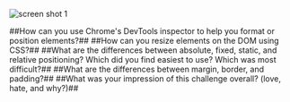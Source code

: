 
![screen shot 1](https://ZenStein.github.io/phase-0/week-3/imgs/Capture1.PNG)

##How can you use Chrome's DevTools inspector to help you format or position elements?##
##How can you resize elements on the DOM using CSS?##
##What are the differences between absolute, fixed, static, and relative positioning? Which did you find easiest to use? Which was most difficult?##
##What are the differences between margin, border, and padding?##
##What was your impression of this challenge overall? (love, hate, and why?)##